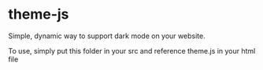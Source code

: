 # theme-js
Simple, dynamic way to support dark mode on your website.

To use, simply put this folder in your src and reference theme.js in your html file